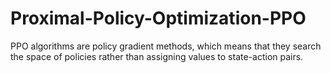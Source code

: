 # Proximal-Policy-Optimization-PPO
PPO algorithms are policy gradient methods, which means that they search the space of policies rather than assigning values to state-action pairs.
